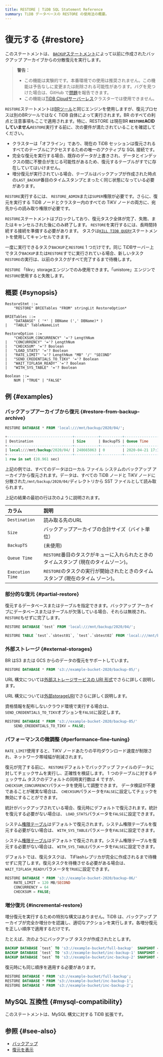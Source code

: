 ```yaml
---
title: RESTORE | TiDB SQL Statement Reference
summary: TiDB データベースの RESTORE の使用法の概要。
---
```


# 復元する {#restore}

このステートメントは、 [`BACKUP`ステートメント](/sql-statements/sql-statement-backup.md)によって以前に作成されたバックアップ アーカイブからの分散復元を実行します。

> **警告：**
>
> -   この機能は実験的です。本番環境での使用は推奨されません。この機能は予告なしに変更または削除される可能性があります。バグを見つけた場合は、GitHub で[問題](https://github.com/pingcap/tidb/issues)を報告できます。
> -   この機能は[TiDB Cloudサーバーレス](https://docs.pingcap.com/tidbcloud/select-cluster-tier#tidb-cloud-serverless)クラスターでは使用できません。

`RESTORE`ステートメントは[BRツール](https://docs.pingcap.com/tidb/stable/backup-and-restore-overview)と同じエンジンを使用しますが、復元プロセスは別のBRツールではなく TiDB 自体によって実行されます。BR のすべての利点と注意事項もここで適用されます。特に、RESTORE は現在BR **`RESTORE`ACIDしていません**`RESTORE`実行する前に、次の要件が満たされていることを確認してください。

-   クラスターは「オフライン」であり、現在の TiDB セッションは復元されるすべてのテーブルにアクセスするための唯一のアクティブな SQL 接続です。
-   完全な復元を実行する場合、既存のデータが上書きされ、データとインデックスの間に不整合が生じる可能性があるため、復元するテーブルがすでに存在していてはいけません。
-   増分復元が実行されている場合、テーブルはバックアップが作成された時点の`LAST_BACKUP`番目のタイムスタンプとまったく同じ状態になっている必要があります。

`RESTORE`実行するには、 `RESTORE_ADMIN`または`SUPER`権限が必要です。さらに、復元を実行する TiDB ノードとクラスター内のすべての TiKV ノードの両方に、宛先からの読み取り権限が必要です。

`RESTORE`ステートメントはブロックしており、復元タスク全体が完了、失敗、またはキャンセルされた後にのみ終了します。 `RESTORE`を実行するには、長時間持続する接続を準備する必要があります。 タスクは[`KILL TIDB QUERY`](/sql-statements/sql-statement-kill.md)ステートメントを使用してキャンセルできます。

一度に実行できるタスク`BACKUP`と`RESTORE` 1 つだけです。同じ TiDBサーバー上でタスク`BACKUP`または`RESTORE`すでに実行されている場合、新しいタスク`RESTORE`の実行は、以前のタスクがすべて完了するまで待機します。

`RESTORE` 「tikv」storageエンジンでのみ使用できます。「unistore」エンジンで`RESTORE`使用すると失敗します。

## 概要 {#synopsis}

```ebnf+diagram
RestoreStmt ::=
    "RESTORE" BRIETables "FROM" stringLit RestoreOption*

BRIETables ::=
    "DATABASE" ( '*' | DBName (',' DBName)* )
|   "TABLE" TableNameList

RestoreOption ::=
    "CHECKSUM_CONCURRENCY" '='? LengthNum
|   "CONCURRENCY" '='? LengthNum
|   "CHECKSUM" '='? Boolean
|   "LOAD_STATS" '='? Boolean
|   "RATE_LIMIT" '='? LengthNum "MB" '/' "SECOND"
|   "SEND_CREDENTIALS_TO_TIKV" '='? Boolean
|   "WAIT_TIFLASH_READY" '='? Boolean
|   "WITH_SYS_TABLE" '='? Boolean

Boolean ::=
    NUM | "TRUE" | "FALSE"
```

## 例 {#examples}

### バックアップアーカイブから復元 {#restore-from-backup-archive}

```sql
RESTORE DATABASE * FROM 'local:///mnt/backup/2020/04/';
```

```sql
+------------------------------+-----------+----------+---------------------+---------------------+
| Destination                  | Size      | BackupTS | Queue Time          | Execution Time      |
+------------------------------+-----------+----------+---------------------+---------------------+
| local:///mnt/backup/2020/04/ | 248665063 | 0        | 2020-04-21 17:16:55 | 2020-04-21 17:16:55 |
+------------------------------+-----------+----------+---------------------+---------------------+
1 row in set (28.961 sec)
```

上記の例では、すべてのデータはローカル ファイル システムのバックアップ アーカイブから復元されます。データは、すべての TiDB ノードと TiKV ノードに分散された`/mnt/backup/2020/04/`ディレクトリから SST ファイルとして読み取られます。

上記の結果の最初の行は次のように説明されます。

| カラム              | 説明                                               |
| :--------------- | :----------------------------------------------- |
| `Destination`    | 読み取る先のURL                                        |
| `Size`           | バックアップアーカイブの合計サイズ（バイト単位）                         |
| `BackupTS`       | (未使用)                                            |
| `Queue Time`     | `RESTORE`番目のタスクがキューに入れられたときのタイムスタンプ (現在のタイムゾーン)。 |
| `Execution Time` | `RESTORE`のタスクの実行が開始されたときのタイムスタンプ (現在のタイム ゾーン)。   |

### 部分的な復元 {#partial-restore}

復元するデータベースまたはテーブルを指定できます。バックアップ アーカイブにデータベースまたはテーブルが欠落している場合、それらは無視され、 `RESTORE`もせずに完了します。

```sql
RESTORE DATABASE `test` FROM 'local:///mnt/backup/2020/04/';
```

```sql
RESTORE TABLE `test`.`sbtest01`, `test`.`sbtest02` FROM 'local:///mnt/backup/2020/04/';
```

### 外部ストレージ {#external-storages}

BR はS3 または GCS からのデータの復元をサポートしています。

```sql
RESTORE DATABASE * FROM 's3://example-bucket-2020/backup-05/';
```

<CustomContent platform="tidb">

URL 構文については[外部ストレージサービスの URI 形式](/external-storage-uri.md)でさらに詳しく説明します。

</CustomContent>

<CustomContent platform="tidb-cloud">

URL 構文については[外部storageURI](https://docs.pingcap.com/tidb/stable/external-storage-uri)でさらに詳しく説明します。

</CustomContent>

資格情報を配布しないクラウド環境で実行する場合は、 `SEND_CREDENTIALS_TO_TIKV`オプションを`FALSE`に設定します。

```sql
RESTORE DATABASE * FROM 's3://example-bucket-2020/backup-05/'
    SEND_CREDENTIALS_TO_TIKV = FALSE;
```

### パフォーマンスの微調整 {#performance-fine-tuning}

`RATE_LIMIT`使用すると、TiKV ノードあたりの平均ダウンロード速度が制限され、ネットワーク帯域幅が削減されます。

復元が完了する前に、 `RESTORE`デフォルトでバックアップ ファイルのデータに対してチェックサムを実行し、正確性を検証します。 1 つのテーブルに対するチェックサム タスクのデフォルトの同時実行数は 4 ですが、 `CHECKSUM_CONCURRENCY`パラメータを使用して調整できます。 データ検証が不要であることが確実な場合は、 `CHECKSUM`パラメータを`FALSE`に設定してチェックを無効にすることができます。

統計がバックアップされている場合、復元時にデフォルトで復元されます。統計を復元する必要がない場合は、 `LOAD_STATS`パラメータを`FALSE`に設定できます。

<CustomContent platform="tidb">

システム[権限テーブル](/privilege-management.md#privilege-table)はデフォルトで復元されます。システム権限テーブルを復元する必要がない場合は、 `WITH_SYS_TABLE`パラメータを`FALSE`に設定できます。

</CustomContent>

<CustomContent platform="tidb-cloud">

システム[権限テーブル](https://docs.pingcap.com/tidb/stable/privilege-management#privilege-table)はデフォルトで復元されます。システム権限テーブルを復元する必要がない場合は、 `WITH_SYS_TABLE`パラメータを`FALSE`に設定できます。

</CustomContent>

デフォルトでは、復元タスクは、 TiFlashレプリカが完全に作成されるまで待機せずに完了します。復元タスクを待機させる必要がある場合は、 `WAIT_TIFLASH_READY`パラメータを`TRUE`に設定できます。

```sql
RESTORE DATABASE * FROM 's3://example-bucket-2020/backup-06/'
    RATE_LIMIT = 120 MB/SECOND
    CONCURRENCY = 64
    CHECKSUM = FALSE;
```

### 増分復元 {#incremental-restore}

増分復元を実行するための特別な構文はありません。TiDB は、バックアップ アーカイブが完全か増分かを認識し、適切なアクションを実行します。各増分復元を正しい順序で適用するだけです。

たとえば、次のようにバックアップ タスクが作成されたとします。

```sql
BACKUP DATABASE `test` TO 's3://example-bucket/full-backup'  SNAPSHOT = 413612900352000;
BACKUP DATABASE `test` TO 's3://example-bucket/inc-backup-1' SNAPSHOT = 414971854848000 LAST_BACKUP = 413612900352000;
BACKUP DATABASE `test` TO 's3://example-bucket/inc-backup-2' SNAPSHOT = 416353458585600 LAST_BACKUP = 414971854848000;
```

復元時にも同じ順序を適用する必要があります。

```sql
RESTORE DATABASE * FROM 's3://example-bucket/full-backup';
RESTORE DATABASE * FROM 's3://example-bucket/inc-backup-1';
RESTORE DATABASE * FROM 's3://example-bucket/inc-backup-2';
```

## MySQL 互換性 {#mysql-compatibility}

このステートメントは、MySQL 構文に対する TiDB 拡張です。

## 参照 {#see-also}

-   [バックアップ](/sql-statements/sql-statement-backup.md)
-   [復元を表示](/sql-statements/sql-statement-show-backups.md)
